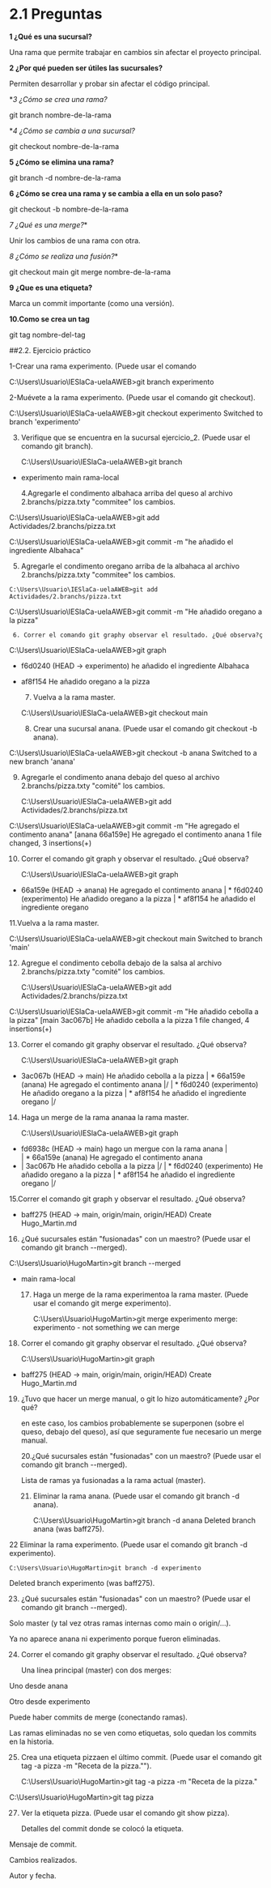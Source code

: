 # 2.1 Preguntas
**1 ¿Qué es una sucursal?**

Una rama que permite trabajar en cambios sin afectar el proyecto principal.

**2 ¿Por qué pueden ser útiles las sucursales?**

Permiten desarrollar y probar sin afectar el código principal.

**3 ¿Cómo se crea una rama?*

git branch nombre-de-la-rama

**4 ¿Cómo se cambia a una sucursal?*

git checkout nombre-de-la-rama

**5 ¿Cómo se elimina una rama?**

git branch -d nombre-de-la-rama

**6 ¿Cómo se crea una rama y se cambia a ella en un solo paso?**

git checkout -b nombre-de-la-rama

*7 ¿Qué es una merge?**

Unir los cambios de una rama con otra.

*8 ¿Cómo se realiza una fusión?**

git checkout main
git merge nombre-de-la-rama

**9 ¿Que es una etiqueta?**

Marca un commit importante (como una versión).

**10.Como se crea un tag**

git tag nombre-del-tag


##2.2. Ejercicio práctico

1-Crear una rama experimento. (Puede usar el comando

C:\Users\Usuario\IESlaCa-uelaAWEB>git branch experimento

2-Muévete a la rama experimento. (Puede usar el comando git checkout).

C:\Users\Usuario\IESlaCa-uelaAWEB>git checkout experimento
Switched to branch 'experimento'

3. Verifique que se encuentra en la sucursal ejercicio_2. (Puede usar el comando git branch).

   C:\Users\Usuario\IESlaCa-uelaAWEB>git branch
* experimento
  main
  rama-local

  4.Agregarle el condimento albahaca arriba del queso al archivo 2.branchs/pizza.txty "commitee" los cambios.

 C:\Users\Usuario\IESlaCa-uelaAWEB>git add Actividades/2.branchs/pizza.txt

C:\Users\Usuario\IESlaCa-uelaAWEB>git commit -m "he añadido el ingrediente Albahaca"

  5. Agregarle el condimento oregano arriba de la albahaca al archivo 2.branchs/pizza.txty "commitee" los cambios.
 
    C:\Users\Usuario\IESlaCa-uelaAWEB>git add Actividades/2.branchs/pizza.txt

C:\Users\Usuario\IESlaCa-uelaAWEB>git commit -m "He añadido oregano a la pizza"

     6. Correr el comando git graphy observar el resultado. ¿Qué observa?ç

     
C:\Users\Usuario\IESlaCa-uelaAWEB>git graph
* f6d0240 (HEAD -> experimento) he añadido el ingrediente Albahaca
* af8f154 He añadido oregano a la pizza

  7. Vuelva a la rama master.
 
  C:\Users\Usuario\IESlaCa-uelaAWEB>git checkout main

  8. Crear una sucursal anana. (Puede usar el comando git checkout -b anana).
 
C:\Users\Usuario\IESlaCa-uelaAWEB>git checkout -b anana
Switched to a new branch 'anana'

9. Agregarle el condimento anana debajo del queso al archivo 2.branchs/pizza.txty "comité" los cambios.

    C:\Users\Usuario\IESlaCa-uelaAWEB>git add Actividades/2.branchs/pizza.txt

C:\Users\Usuario\IESlaCa-uelaAWEB>git commit -m "He agregado el contimento anana"
[anana 66a159e] He agregado el contimento anana
 1 file changed, 3 insertions(+)

 10. Correr el comando git graph y observar el resultado. ¿Qué observa?

     C:\Users\Usuario\IESlaCa-uelaAWEB>git graph
* 66a159e (HEAD -> anana) He agregado el contimento anana
| * f6d0240 (experimento) He añadido oregano a la pizza
| * af8f154 he añadido el ingrediente oregano

11.Vuelva a la rama master.

C:\Users\Usuario\IESlaCa-uelaAWEB>git checkout main
Switched to branch 'main'


12. Agregue el condimento cebolla debajo de la salsa al archivo 2.branchs/pizza.txty "comité" los cambios.

    C:\Users\Usuario\IESlaCa-uelaAWEB>git add Actividades/2.branchs/pizza.txt

C:\Users\Usuario\IESlaCa-uelaAWEB>git commit -m "He añadido cebolla a la pizza"
[main 3ac067b] He añadido cebolla a la pizza
 1 file changed, 4 insertions(+)

 13. Correr el comando git graphy observar el resultado. ¿Qué observa?

     C:\Users\Usuario\IESlaCa-uelaAWEB>git graph
* 3ac067b (HEAD -> main) He añadido cebolla a la pizza
| * 66a159e (anana) He agregado el contimento anana
|/
| * f6d0240 (experimento) He añadido oregano a la pizza
| * af8f154 he añadido el ingrediente oregano
|/
 
14. Haga un merge de la rama ananaa la rama master.

    C:\Users\Usuario\IESlaCa-uelaAWEB>git graph
*   fd6938c (HEAD -> main) hago un mergue con la rama anana
|\
| * 66a159e (anana) He agregado el contimento anana
* | 3ac067b He añadido cebolla a la pizza
|/
| * f6d0240 (experimento) He añadido oregano a la pizza
| * af8f154 he añadido el ingrediente oregano
|/       

  
15.Correr el comando git graph y observar el resultado. ¿Qué observa?

* baff275 (HEAD -> main, origin/main, origin/HEAD) Create Hugo_Martin.md


16. ¿Qué sucursales están "fusionadas" con un maestro? (Puede usar el comando git branch --merged).

C:\Users\Usuario\HugoMartin>git branch --merged
* main
  rama-local


  17. Haga un merge de la rama experimentoa la rama master. (Puede usar el comando git merge experimento).
 
      C:\Users\Usuario\HugoMartin>git merge experimento
merge: experimento - not something we can merge

18. Correr el comando git graphy observar el resultado. ¿Qué observa?

    C:\Users\Usuario\HugoMartin>git graph
* baff275 (HEAD -> main, origin/main, origin/HEAD) Create Hugo_Martin.md

19. ¿Tuvo que hacer un merge manual, o git lo hizo automáticamente? ¿Por qué?

    en este caso, los cambios probablemente se superponen (sobre el queso, debajo del queso), así que seguramente fue necesario un merge manual.

    20.¿Qué sucursales están "fusionadas" con un maestro? (Puede usar el comando git branch --merged).

    Lista de ramas ya fusionadas a la rama actual (master).

    21. Eliminar la rama anana. (Puede usar el comando git branch -d anana).
   
        C:\Users\Usuario\HugoMartin>git branch -d anana
Deleted branch anana (was baff275).

22 Eliminar la rama experimento. (Puede usar el comando git branch -d experimento).

    C:\Users\Usuario\HugoMartin>git branch -d experimento
Deleted branch experimento (was baff275).

23. ¿Qué sucursales están "fusionadas" con un maestro? (Puede usar el comando git branch --merged).

Solo master (y tal vez otras ramas internas como main o origin/...).

Ya no aparece anana ni experimento porque fueron eliminadas.

24. Correr el comando git graphy observar el resultado. ¿Qué observa?

    Una línea principal (master) con dos merges:

Uno desde anana

Otro desde experimento

Puede haber commits de merge (conectando ramas).

Las ramas eliminadas no se ven como etiquetas, solo quedan los commits en la historia.

25. Crea una etiqueta pizzaen el último commit. (Puede usar el comando git tag -a pizza -m "Receta de la pizza."").

    C:\Users\Usuario\HugoMartin>git tag -a pizza -m "Receta de la pizza."

C:\Users\Usuario\HugoMartin>git tag
pizza

27. Ver la etiqueta pizza. (Puede usar el comando git show pizza).


    Detalles del commit donde se colocó la etiqueta.

Mensaje de commit.

Cambios realizados.

Autor y fecha.

    



